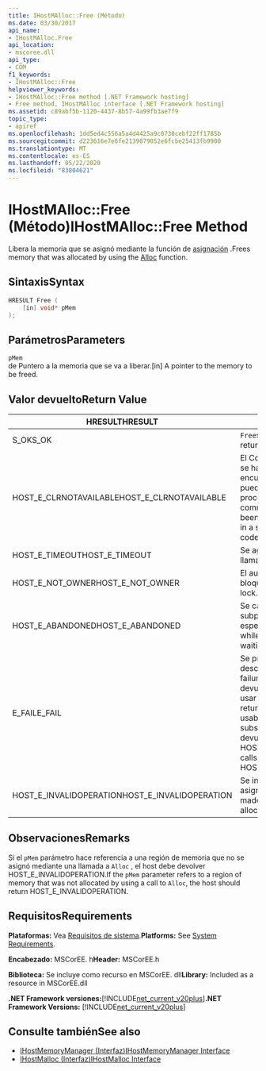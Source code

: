 ```yaml
---
title: IHostMAlloc::Free (Método)
ms.date: 03/30/2017
api_name:
- IHostMAlloc.Free
api_location:
- mscoree.dll
api_type:
- COM
f1_keywords:
- IHostMAlloc::Free
helpviewer_keywords:
- IHostMAlloc::Free method [.NET Framework hosting]
- Free method, IHostMAlloc interface [.NET Framework hosting]
ms.assetid: c89abf5b-1120-4437-8b57-4a99fb3ae7f9
topic_type:
- apiref
ms.openlocfilehash: 1dd5ed4c556a5a4d4425a9c0730cebf22ff1785b
ms.sourcegitcommit: d223616e7e6fe2139079052e6fcbe25413fb9900
ms.translationtype: MT
ms.contentlocale: es-ES
ms.lasthandoff: 05/22/2020
ms.locfileid: "83804621"
---
```

# <a name="ihostmallocfree-method"></a><span data-ttu-id="50236-102">IHostMAlloc::Free (Método)</span><span class="sxs-lookup"><span data-stu-id="50236-102">IHostMAlloc::Free Method</span></span>
<span data-ttu-id="50236-103">Libera la memoria que se asignó mediante la función de [asignación](ihostmalloc-alloc-method.md) .</span><span class="sxs-lookup"><span data-stu-id="50236-103">Frees memory that was allocated by using the [Alloc](ihostmalloc-alloc-method.md) function.</span></span>  
  
## <a name="syntax"></a><span data-ttu-id="50236-104">Sintaxis</span><span class="sxs-lookup"><span data-stu-id="50236-104">Syntax</span></span>  
  
```cpp  
HRESULT Free (  
    [in] void* pMem  
);  
```  
  
## <a name="parameters"></a><span data-ttu-id="50236-105">Parámetros</span><span class="sxs-lookup"><span data-stu-id="50236-105">Parameters</span></span>  
 `pMem`  
 <span data-ttu-id="50236-106">de Puntero a la memoria que se va a liberar.</span><span class="sxs-lookup"><span data-stu-id="50236-106">[in] A pointer to the memory to be freed.</span></span>  
  
## <a name="return-value"></a><span data-ttu-id="50236-107">Valor devuelto</span><span class="sxs-lookup"><span data-stu-id="50236-107">Return Value</span></span>  
  
|<span data-ttu-id="50236-108">HRESULT</span><span class="sxs-lookup"><span data-stu-id="50236-108">HRESULT</span></span>|<span data-ttu-id="50236-109">Descripción</span><span class="sxs-lookup"><span data-stu-id="50236-109">Description</span></span>|  
|-------------|-----------------|  
|<span data-ttu-id="50236-110">S_OK</span><span class="sxs-lookup"><span data-stu-id="50236-110">S_OK</span></span>|<span data-ttu-id="50236-111">`Free`se devolvió correctamente.</span><span class="sxs-lookup"><span data-stu-id="50236-111">`Free` returned successfully.</span></span>|  
|<span data-ttu-id="50236-112">HOST_E_CLRNOTAVAILABLE</span><span class="sxs-lookup"><span data-stu-id="50236-112">HOST_E_CLRNOTAVAILABLE</span></span>|<span data-ttu-id="50236-113">El Common Language Runtime (CLR) no se ha cargado en un proceso o el CLR se encuentra en un estado en el que no puede ejecutar código administrado ni procesar la llamada correctamente.</span><span class="sxs-lookup"><span data-stu-id="50236-113">The common language runtime (CLR) has not been loaded into a process, or the CLR is in a state in which it cannot run managed code or process the call successfully.</span></span>|  
|<span data-ttu-id="50236-114">HOST_E_TIMEOUT</span><span class="sxs-lookup"><span data-stu-id="50236-114">HOST_E_TIMEOUT</span></span>|<span data-ttu-id="50236-115">Se agotó el tiempo de espera de la llamada.</span><span class="sxs-lookup"><span data-stu-id="50236-115">The call timed out.</span></span>|  
|<span data-ttu-id="50236-116">HOST_E_NOT_OWNER</span><span class="sxs-lookup"><span data-stu-id="50236-116">HOST_E_NOT_OWNER</span></span>|<span data-ttu-id="50236-117">El autor de la llamada no posee el bloqueo.</span><span class="sxs-lookup"><span data-stu-id="50236-117">The caller does not own the lock.</span></span>|  
|<span data-ttu-id="50236-118">HOST_E_ABANDONED</span><span class="sxs-lookup"><span data-stu-id="50236-118">HOST_E_ABANDONED</span></span>|<span data-ttu-id="50236-119">Se canceló un evento mientras un subproceso o fibra bloqueados estaba esperando en él.</span><span class="sxs-lookup"><span data-stu-id="50236-119">An event was canceled while a blocked thread or fiber was waiting on it.</span></span>|  
|<span data-ttu-id="50236-120">E_FAIL</span><span class="sxs-lookup"><span data-stu-id="50236-120">E_FAIL</span></span>|<span data-ttu-id="50236-121">Se produjo un error grave desconocido.</span><span class="sxs-lookup"><span data-stu-id="50236-121">An unknown catastrophic failure occurred.</span></span> <span data-ttu-id="50236-122">Cuando un método devuelve E_FAIL, CLR ya no se puede usar en el proceso.</span><span class="sxs-lookup"><span data-stu-id="50236-122">When a method returns E_FAIL, the CLR is no longer usable within the process.</span></span> <span data-ttu-id="50236-123">Las llamadas subsiguientes a métodos de hospedaje devuelven HOST_E_CLRNOTAVAILABLE.</span><span class="sxs-lookup"><span data-stu-id="50236-123">Subsequent calls to hosting methods return HOST_E_CLRNOTAVAILABLE.</span></span>|  
|<span data-ttu-id="50236-124">HOST_E_INVALIDOPERATION</span><span class="sxs-lookup"><span data-stu-id="50236-124">HOST_E_INVALIDOPERATION</span></span>|<span data-ttu-id="50236-125">Se intentó liberar memoria que no se asignó a través del host.</span><span class="sxs-lookup"><span data-stu-id="50236-125">An attempt was made to free memory that was not allocated through the host.</span></span>|  
  
## <a name="remarks"></a><span data-ttu-id="50236-126">Observaciones</span><span class="sxs-lookup"><span data-stu-id="50236-126">Remarks</span></span>  
 <span data-ttu-id="50236-127">Si el `pMem` parámetro hace referencia a una región de memoria que no se asignó mediante una llamada a `Alloc` , el host debe devolver HOST_E_INVALIDOPERATION.</span><span class="sxs-lookup"><span data-stu-id="50236-127">If the `pMem` parameter refers to a region of memory that was not allocated by using a call to `Alloc`, the host should return HOST_E_INVALIDOPERATION.</span></span>  
  
## <a name="requirements"></a><span data-ttu-id="50236-128">Requisitos</span><span class="sxs-lookup"><span data-stu-id="50236-128">Requirements</span></span>  
 <span data-ttu-id="50236-129">**Plataformas:** Vea [Requisitos de sistema](../../get-started/system-requirements.md).</span><span class="sxs-lookup"><span data-stu-id="50236-129">**Platforms:** See [System Requirements](../../get-started/system-requirements.md).</span></span>  
  
 <span data-ttu-id="50236-130">**Encabezado:** MSCorEE. h</span><span class="sxs-lookup"><span data-stu-id="50236-130">**Header:** MSCorEE.h</span></span>  
  
 <span data-ttu-id="50236-131">**Biblioteca:** Se incluye como recurso en MSCorEE. dll</span><span class="sxs-lookup"><span data-stu-id="50236-131">**Library:** Included as a resource in MSCorEE.dll</span></span>  
  
 <span data-ttu-id="50236-132">**.NET Framework versiones:**[!INCLUDE[net_current_v20plus](../../../../includes/net-current-v20plus-md.md)]</span><span class="sxs-lookup"><span data-stu-id="50236-132">**.NET Framework Versions:** [!INCLUDE[net_current_v20plus](../../../../includes/net-current-v20plus-md.md)]</span></span>  
  
## <a name="see-also"></a><span data-ttu-id="50236-133">Consulte también</span><span class="sxs-lookup"><span data-stu-id="50236-133">See also</span></span>

- [<span data-ttu-id="50236-134">IHostMemoryManager (Interfaz)</span><span class="sxs-lookup"><span data-stu-id="50236-134">IHostMemoryManager Interface</span></span>](ihostmemorymanager-interface.md)
- [<span data-ttu-id="50236-135">IHostMalloc (Interfaz)</span><span class="sxs-lookup"><span data-stu-id="50236-135">IHostMalloc Interface</span></span>](ihostmalloc-interface.md)
